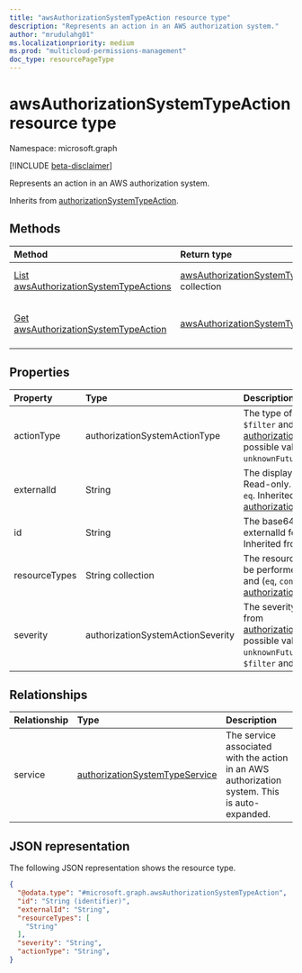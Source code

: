 ```yaml
---
title: "awsAuthorizationSystemTypeAction resource type"
description: "Represents an action in an AWS authorization system."
author: "mrudulahg01"
ms.localizationpriority: medium
ms.prod: "multicloud-permissions-management"
doc_type: resourcePageType
---
```


# awsAuthorizationSystemTypeAction resource type

Namespace: microsoft.graph

[!INCLUDE [beta-disclaimer](../../includes/beta-disclaimer.md)]

Represents an action in an AWS authorization system.

Inherits from [authorizationSystemTypeAction](../resources/authorizationsystemtypeaction.md).

## Methods
|Method|Return type|Description|
|:---|:---|:---|
|[List awsAuthorizationSystemTypeActions](../api/awsauthorizationsystem-list-actions.md)|[awsAuthorizationSystemTypeAction](../resources/awsauthorizationsystemtypeaction.md) collection|Get a list of the [awsAuthorizationSystemTypeAction](../resources/awsauthorizationsystemtypeaction.md) objects and their properties.|
|[Get awsAuthorizationSystemTypeAction](../api/awsauthorizationsystemtypeaction-get.md)|[awsAuthorizationSystemTypeAction](../resources/awsauthorizationsystemtypeaction.md)|Read the properties and relationships of an [awsAuthorizationSystemTypeAction](../resources/awsauthorizationsystemtypeaction.md) object.|

## Properties
|Property|Type|Description|
|:---|:---|:---|
|actionType|authorizationSystemActionType|The type of action. Supports `$filter` and `eq`. Inherited from [authorizationSystemTypeAction](../resources/authorizationsystemtypeaction.md).The possible values are: `delete`, `read`, `unknownFutureValue`.|
|externalId|String|The display name of an action. Read-only. Supports `$filter` and `eq`. Inherited from [authorizationSystemTypeAction](../resources/authorizationsystemtypeaction.md).|
|id|String|The base64 encoded identifier of externalId for an action. Read-only. Inherited from [entity](../resources/entity.md).|
|resourceTypes|String collection|The resource types the action can be performed on. Supports `$filter` and (`eq`, `contains`). Inherited from [authorizationSystemTypeAction](../resources/authorizationsystemtypeaction.md).|
|severity|authorizationSystemActionSeverity|The severity of the action. Inherited from [authorizationSystemTypeAction](../resources/authorizationsystemtypeaction.md).The possible values are: `normal`, `high`, `unknownFutureValue`. Supports `$filter` and `eq`|

## Relationships
|Relationship|Type|Description|
|:---|:---|:---|
|service|[authorizationSystemTypeService](../resources/authorizationsystemtypeservice.md)|The service associated with the action in an AWS authorization system. This is auto-expanded.|

## JSON representation
The following JSON representation shows the resource type.
<!-- {
  "blockType": "resource",
  "keyProperty": "id",
  "@odata.type": "microsoft.graph.awsAuthorizationSystemTypeAction",
  "baseType": "microsoft.graph.authorizationSystemTypeAction",
  "openType": false
}
-->
``` json
{
  "@odata.type": "#microsoft.graph.awsAuthorizationSystemTypeAction",
  "id": "String (identifier)",
  "externalId": "String",
  "resourceTypes": [
    "String"
  ],
  "severity": "String",
  "actionType": "String",
}
```

